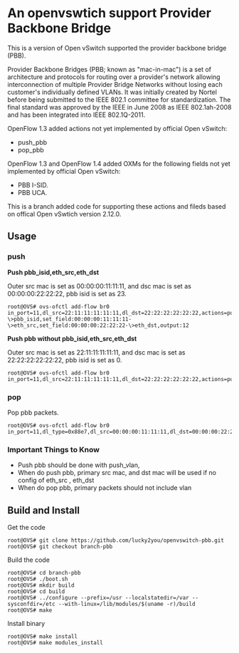 An openvswtich support Provider Backbone Bridge
===============================================

This is a version of Open vSwitch supported the provider backbone bridge (PBB). 

Provider Backbone Bridges (PBB; known as "mac-in-mac") is a set of architecture and protocols for routing over a provider's network allowing interconnection of multiple Provider Bridge Networks without losing each customer's individually defined VLANs. It was initially created by Nortel before being submitted to the IEEE 802.1 committee for standardization. The final standard was approved by the IEEE in June 2008 as IEEE 802.1ah-2008 and has been integrated into IEEE 802.1Q-2011.

OpenFlow 1.3 added actions not yet implemented by official Open vSwitch:

* push_pbb
* pop_pbb

OpenFlow 1.3 and OpenFlow 1.4 added OXMs for the following fields not yet implemented by official Open vSwitch:

* PBB I-SID.
* PBB UCA.

This is a branch added code for  supporting these actions and fileds based on offical Open vSwtich version 2.12.0.


Usage
-------------------------------

### push

**Push pbb_isid,eth_src,eth_dst**  

Outer src mac is set as 00:00:00:11:11:11, and dsc mac is set as 00:00:00:22:22:22, pbb isid is set as 23. 

```shell
root@OVS# ovs-ofctl add-flow br0 in_port=11,dl_src=22:11:11:11:11:11,dl_dst=22:22:22:22:22:22,actions=push_pbb:0x88e7,set_field:23-\>pbb_isid,set_field:00:00:00:11:11:11-\>eth_src,set_field:00:00:00:22:22:22-\>eth_dst,output:12 
```

**Push pbb without pbb_isid,eth_src,eth_dst**

Outer src mac is set as 22:11:11:11:11:11, and dsc mac is set as 22:22:22:22:22:22, pbb isid is set as 0. 

```shell
root@OVS# ovs-ofctl add-flow br0 in_port=11,dl_src=22:11:11:11:11:11,dl_dst=22:22:22:22:22:22,actions=push_pbb:0x88e7,output:12
```
 
### pop

Pop pbb packets.

```shell
root@OVS# ovs-ofctl add-flow br0 in_port=11,dl_type=0x88e7,dl_src=00:00:00:11:11:11,dl_dst=00:00:00:22:22:22,actions=pop_pbb,output:12
```

### Important Things to Know

* Push pbb should be done with push_vlan,
* When do push pbb, primary src mac, and dst mac will be used if no config of eth_src , eth_dst
* When do pop pbb, primary packets should not include vlan


Build and Install
-------------------------------

Get the code


```shell
root@OVS# git clone https://github.com/lucky2you/openvswitch-pbb.git
root@OVS# git checkout branch-pbb
```

Build the code

```shell
root@OVS# cd branch-pbb
root@OVS# ./boot.sh
root@OVS# mkdir build
root@OVS# cd build
root@OVS# ../configure --prefix=/usr --localstatedir=/var --sysconfdir=/etc --with-linux=/lib/modules/$(uname -r)/build
root@OVS# make
```

Install binary

```shell
root@OVS# make install
root@OVS# make modules_install
```
